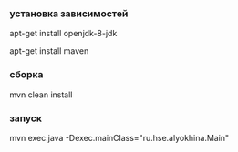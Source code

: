 ### установка зависимостей

 apt-get install openjdk-8-jdk
 
 apt-get install maven

### cборка

 mvn clean install


### запуск

  mvn exec:java -Dexec.mainClass="ru.hse.alyokhina.Main"
